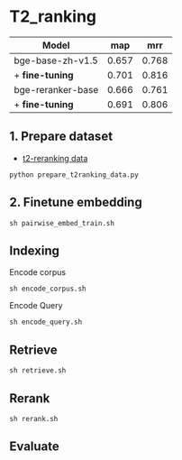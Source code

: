 # T2_ranking

| Model              | map   | mrr   |
|--------------------|-------|-------|
| bge-base-zh-v1.5   | 0.657 | 0.768 |
| + **fine-tuning**  | 0.701 | 0.816 |
| bge-reranker-base  | 0.666 | 0.761 |
| + **fine-tuning**  | 0.691 | 0.806 |


## 1. Prepare dataset

- [t2-reranking data](https://huggingface.co/datasets/C-MTEB/T2Reranking)
```shell
python prepare_t2ranking_data.py
```

## 2. Finetune embedding

```shell
sh pairwise_embed_train.sh
```

## Indexing
Encode corpus
```shell
sh encode_corpus.sh
```

Encode Query
```shell
sh encode_query.sh
```

## Retrieve
```shell
sh retrieve.sh
```

## Rerank
```shell
sh rerank.sh
```

## Evaluate
```shell

```
